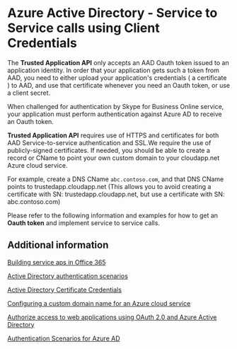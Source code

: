 # Azure Active Directory - Service to Service calls using Client Credentials


The **Trusted Application API** only accepts an AAD Oauth token issued to an application identity.  In order that your application gets such a token from AAD, you need to either upload your application's credentials ( a certificate ) to AAD, and use that certificate whenever you need an Oauth token, or use a client secret.
 
When challenged for authentication by Skype for Business Online service, your application must perform authentication against Azure AD to receive an Oauth token.

**Trusted Application API** requires use of HTTPS and certificates for both AAD Service-to-service authentication and SSL.We require the use of publicly-signed certificates.  If needed, you should be able to create a record or CName to point your own custom domain to your cloudapp.net Azure cloud service.
 
For example, create a DNS CName `abc.contoso.com`, and that DNS CName points to trustedapp.cloudapp.net (This allows you to avoid creating a certificate with SN: trustedapp.cloudapp.net, but use a certificate with SN: abc.contoso.com)
 
Please refer to the following information and examples for how to get an **Oauth token** and implement service to service calls.
 
## Additional information

[Building service aps in Office 365](https://msdn.microsoft.com/office/office365/howto/building-service-apps-in-office-365)

[Active Directory authentication scenarios](https://azure.microsoft.com/documentation/articles/active-directory-authentication-scenarios)

[Active Directory Certificate Credentials](https://github.com/Azure-Samples/active-directory-dotnet-daemon-certificate-credential)

[Configuring a custom domain name for an Azure cloud service](https://azure.microsoft.com/documentation/articles/cloud-services-custom-domain-name-portal)

[Authorize access to web applications using OAuth 2.0 and Azure Active Directory](https://msdn.microsoft.com/library/azure/dn645543.aspx)

[Authentication Scenarios for Azure AD](https://azure.microsoft.com/documentation/articles/active-directory-authentication-scenarios)
